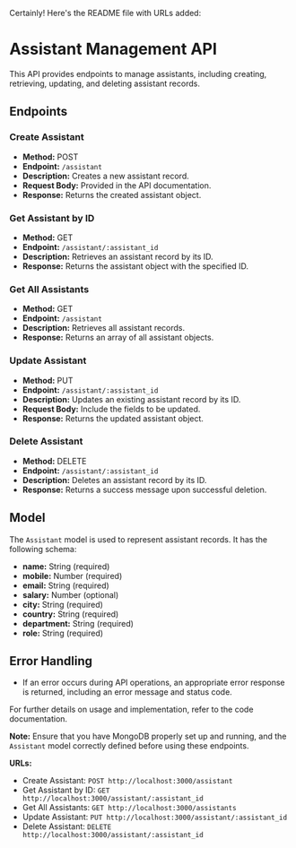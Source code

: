 Certainly! Here's the README file with URLs added:

# Assistant Management API

This API provides endpoints to manage assistants, including creating, retrieving, updating, and deleting assistant records.

## Endpoints

### Create Assistant
- **Method:** POST
- **Endpoint:** `/assistant`
- **Description:** Creates a new assistant record.
- **Request Body:** Provided in the API documentation.
- **Response:** Returns the created assistant object.

### Get Assistant by ID
- **Method:** GET
- **Endpoint:** `/assistant/:assistant_id`
- **Description:** Retrieves an assistant record by its ID.
- **Response:** Returns the assistant object with the specified ID.

### Get All Assistants
- **Method:** GET
- **Endpoint:** `/assistant`
- **Description:** Retrieves all assistant records.
- **Response:** Returns an array of all assistant objects.

### Update Assistant
- **Method:** PUT
- **Endpoint:** `/assistant/:assistant_id`
- **Description:** Updates an existing assistant record by its ID.
- **Request Body:** Include the fields to be updated.
- **Response:** Returns the updated assistant object.

### Delete Assistant
- **Method:** DELETE
- **Endpoint:** `/assistant/:assistant_id`
- **Description:** Deletes an assistant record by its ID.
- **Response:** Returns a success message upon successful deletion.

## Model
The `Assistant` model is used to represent assistant records. It has the following schema:
- **name:** String (required)
- **mobile:** Number (required)
- **email:** String (required)
- **salary:** Number (optional)
- **city:** String (required)
- **country:** String (required)
- **department:** String (required)
- **role:** String (required)

## Error Handling
- If an error occurs during API operations, an appropriate error response is returned, including an error message and status code.

For further details on usage and implementation, refer to the code documentation.

**Note:** Ensure that you have MongoDB properly set up and running, and the `Assistant` model correctly defined before using these endpoints.

**URLs:**
- Create Assistant: `POST http://localhost:3000/assistant`
- Get Assistant by ID: `GET http://localhost:3000/assistant/:assistant_id`
- Get All Assistants: `GET http://localhost:3000/assistants`
- Update Assistant: `PUT http://localhost:3000/assistant/:assistant_id`
- Delete Assistant: `DELETE http://localhost:3000/assistant/:assistant_id`

